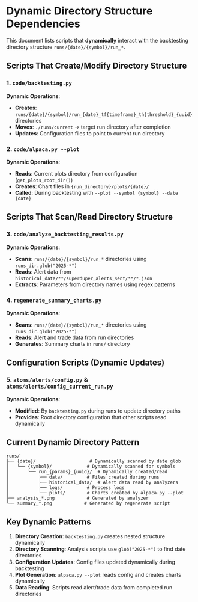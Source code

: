 # Dynamic Directory Structure Dependencies

This document lists scripts that **dynamically** interact with the backtesting directory structure `runs/{date}/{symbol}/run_*`.

## Scripts That Create/Modify Directory Structure

### 1. `code/backtesting.py`
**Dynamic Operations**:
- **Creates**: `runs/{date}/{symbol}/run_{date}_tf{timeframe}_th{threshold}_{uuid}` directories
- **Moves**: `./runs/current` → target run directory after completion
- **Updates**: Configuration files to point to current run directory

### 2. `code/alpaca.py --plot`
**Dynamic Operations**:
- **Reads**: Current plots directory from configuration (`get_plots_root_dir()`)
- **Creates**: Chart files in `{run_directory}/plots/{date}/`
- **Called**: During backtesting with `--plot --symbol {symbol} --date {date}`

## Scripts That Scan/Read Directory Structure

### 3. `code/analyze_backtesting_results.py`
**Dynamic Operations**:
- **Scans**: `runs/{date}/{symbol}/run_*` directories using `runs_dir.glob("2025-*")`
- **Reads**: Alert data from `historical_data/**/superduper_alerts_sent/**/*.json`
- **Extracts**: Parameters from directory names using regex patterns

### 4. `regenerate_summary_charts.py`
**Dynamic Operations**:
- **Scans**: `runs/{date}/{symbol}/run_*` directories using `runs_dir.glob("2025-*")`
- **Reads**: Alert and trade data from run directories
- **Generates**: Summary charts in `runs/` directory

## Configuration Scripts (Dynamic Updates)

### 5. `atoms/alerts/config.py` & `atoms/alerts/config_current_run.py`
**Dynamic Operations**:
- **Modified**: By `backtesting.py` during runs to update directory paths
- **Provides**: Root directory configuration that other scripts read dynamically

## Current Dynamic Directory Pattern

```
runs/
├── {date}/                    # Dynamically scanned by date glob
│   └── {symbol}/             # Dynamically scanned for symbols
│       └── run_{params}_{uuid}/  # Dynamically created/read
│           ├── data/         # Files created during runs
│           ├── historical_data/  # Alert data read by analyzers
│           ├── logs/         # Process logs
│           └── plots/        # Charts created by alpaca.py --plot
├── analysis_*.png            # Generated by analyzer
└── summary_*.png            # Generated by regenerate script
```

## Key Dynamic Patterns

1. **Directory Creation**: `backtesting.py` creates nested structure dynamically
2. **Directory Scanning**: Analysis scripts use `glob("2025-*")` to find date directories
3. **Configuration Updates**: Config files updated dynamically during backtesting
4. **Plot Generation**: `alpaca.py --plot` reads config and creates charts dynamically
5. **Data Reading**: Scripts read alert/trade data from completed run directories